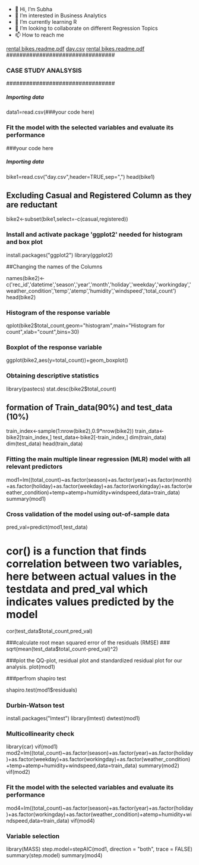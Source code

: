 - 👋 Hi, I’m Subha
- 👀 I’m interested in Business Analytics
- 🌱 I’m currently learning R
- 💞️ I’m looking to collaborate on different Regression Topics
- 📫 How to reach me 

<!---
subhachak9681/subhachak9681 is a ✨ special ✨ repository because its `README.md` (this file) appears on your GitHub profile.
You can click the Preview link to take a look at [rental bikes.readme.pdf](https://github.com/subhachak9681/subhachak9681/files/8126316/rental.bikes.readme.pdf)
your changes.
--->
[rental bikes.readme.pdf](https://github.com/subhachak9681/subhachak9681/files/8126348/rental.bikes.readme.pdf)
[day.csv](https://github.com/subhachak9681/subhachak9681/files/8126351/day.csv)
[rental bikes.readme.pdf](https://github.com/subhachak9681/subhachak9681/files/8126356/rental.bikes.readme.pdf)
#################################
###  CASE STUDY ANALSYSIS
#################################
##### Importing data
data1=read.csv(###your code here)

  

  
### Fit the model with the selected variables and evaluate its performance

###your code here
##### Importing data
bike1=read.csv("day.csv",header=TRUE,sep=",")
head(bike1)


## Excluding Casual and Registered Column as they are reductant
bike2<-subset(bike1,select=-c(casual,registered))

### Install and activate package 'ggplot2' needed for histogram and box plot
install.packages("ggplot2")
library(ggplot2)

##Changing the names of the Columns

names(bike2)<-c('rec_id','datetime','season','year','month','holiday','weekday','workingday','weather_condition','temp','atemp','humidity','windspeed','total_count')
head(bike2)
### Histogram of the response variable ###

qplot(bike2$total_count,geom="histogram",main="Histogram for count",xlab="count",bins=30)
### Boxplot of the response variable ###

ggplot(bike2,aes(y=total_count))+geom_boxplot()

### Obtaining descriptive statistics ###
library(pastecs)
stat.desc(bike2$total_count)

## formation of Train_data(90%) and test_data (10%)
train_index<-sample(1:nrow(bike2),0.9*nrow(bike2))
train_data<-bike2[train_index,]
test_data<-bike2[-train_index,]
dim(train_data)
dim(test_data)
head(train_data)

### Fitting the main multiple linear regression (MLR) model with all relevant predictors ###
mod1=lm((total_count)~as.factor(season)+as.factor(year)+as.factor(month)+as.factor(holiday)+as.factor(weekday)+as.factor(workingday)+as.factor(weather_condition)+temp+atemp+humidity+windspeed,data=train_data)
summary(mod1)
### Cross validation of the model using out-of-sample data ###
pred_val=predict(mod1,test_data)
  
# cor() is a function that finds correlation between two variables, here between actual values in the testdata and pred_val which indicates values predicted by the model
cor(test_data$total_count,pred_val)
    
###calculate root mean squared error of the residuals (RMSE) ###
sqrt(mean(test_data$total_count-pred_val)^2)
      
###plot the QQ-plot, residual plot and standardized residual plot for our analysis.
plot(mod1)

###perfrom shapiro test

shapiro.test(mod1$residuals)

###  Durbin-Watson test ###
install.packages("lmtest")
library(lmtest)
dwtest(mod1)

### Multicollinearity check 
library(car)
vif(mod1)
mod2=lm((total_count)~as.factor(season)+as.factor(year)+as.factor(holiday)+as.factor(weekday)+as.factor(workingday)+as.factor(weather_condition)+temp+atemp+humidity+windspeed,data=train_data)
summary(mod2)
vif(mod2)
### Fit the model with the selected variables and evaluate its performance

mod4=lm((total_count)~as.factor(season)+as.factor(year)+as.factor(holiday)+as.factor(workingday)+as.factor(weather_condition)+atemp+humidity+windspeed,data=train_data)
vif(mod4)

### Variable selection

library(MASS)
step.model=stepAIC(mod1, direction = "both", trace = FALSE)
summary(step.model)
summary(mod4)
